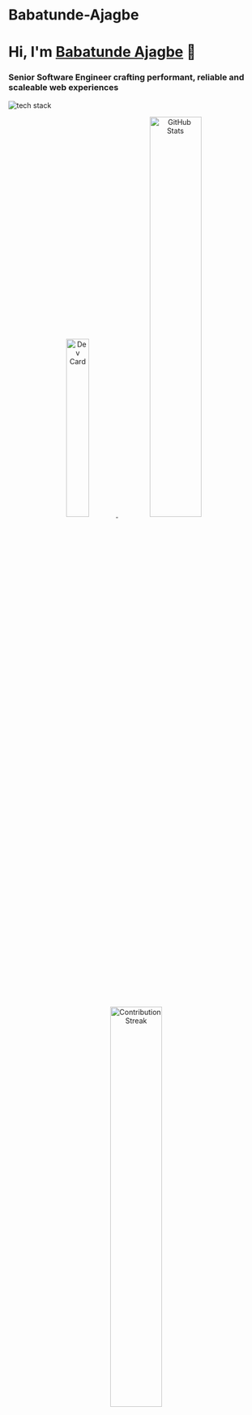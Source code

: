# Babatunde-Ajagbe

<h1 align="left">Hi, I'm <a href="[Your Portfolio URL]" target="_blank">Babatunde Ajagbe</a> 👋</h1>
<h3 align="left">Senior Software Engineer crafting performant, reliable and scaleable web experiences</h3>

<!-- Tech Stack Badges using skillicons.dev -->
<p align="left">
  <img src="https://skillicons.dev/icons?i=ts,react,nextjs,js,html,css,tailwind,redux,graphql,vite,webpack,jest,figma,git,vercel,netlify" alt="tech stack" />
</p>

<!-- Stats & Trophy Section -->
<div align="center">
  <a href="https://app.daily.dev/[YourDevUsername]">
    <img src="https://api.daily.dev/devcards/[Your Daily.dev Card ID].png?r=bs1" width="30%" alt="Dev Card"/>
  </a>
  <img src="https://github-readme-stats.vercel.app/api?username=[YourUsername]&show_icons=true&theme=vision-friendly-dark&count_private=true" width="45%" alt="GitHub Stats">
  <img src="https://github-readme-streak-stats.herokuapp.com/?user=[YourUsername]&theme=vision-friendly-dark" width="45%" alt="Contribution Streak">
</div>
